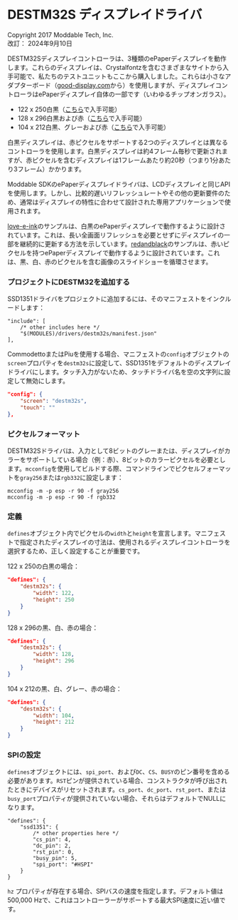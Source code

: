 # DESTM32S ディスプレイドライバ
Copyright 2017 Moddable Tech, Inc.<BR>
改訂： 2024年9月10日

DESTM32Sディスプレイコントローラは、3種類のePaperディスプレイを動作します。これらのディスプレイは、Crystalfontzを含むさまざまなサイトから入手可能で、私たちのテストユニットもここから購入しました。これらは小さなアダプターボード（[good-display.com](http://www.good-display.com/products_detail/productId=327.html)から）を使用しますが、ディスプレイコントローラはePaperディスプレイ自体の一部です（いわゆるチップオンガラス）。

- 122 x 250白黒（[こちら](https://www.crystalfontz.com/product/cfap122250a00213-epaper-display-122x250-eink)で入手可能）
- 128 x 296白黒および赤（[こちら](https://www.crystalfontz.com/product/cfap128296d00290-128x296-epaper-display)で入手可能）
- 104 x 212白黒、グレーおよび赤（[こちら](https://www.crystalfontz.com/product/cfap104212b00213-epaper-104x212-eink)で入手可能）

白黒ディスプレイは、赤ピクセルをサポートする2つのディスプレイとは異なるコントローラを使用します。白黒ディスプレイは約4フレーム毎秒で更新されますが、赤ピクセルを含むディスプレイは1フレームあたり約20秒（つまり1分あたり3フレーム）かかります。

Moddable SDKのePaperディスプレイドライバは、LCDディスプレイと同じAPIを使用します。しかし、比較的遅いリフレッシュレートやその他の更新要件のため、通常はディスプレイの特性に合わせて設計された専用アプリケーションで使用されます。

[love-e-ink](../../../examples/piu/love-e-ink)のサンプルは、白黒のePaperディスプレイで動作するように設計されています。これは、長い全画面リフレッシュを必要とせずにディスプレイの一部を継続的に更新する方法を示しています。[redandblack](../../../examples/drivers/redandblack)のサンプルは、赤いピクセルを持つePaperディスプレイで動作するように設計されています。これは、黒、白、赤のピクセルを含む画像のスライドショーを循環させます。

### プロジェクトにDESTM32を追加する
SSD1351ドライバをプロジェクトに追加するには、そのマニフェストをインクルードします：

```jsonc
"include": [
	/* other includes here */
	"$(MODULES)/drivers/destm32s/manifest.json"
],
```

CommodettoまたはPiuを使用する場合、マニフェストの`config`オブジェクトの`screen`プロパティを`destm32s`に設定して、SSD1351をデフォルトのディスプレイドライバにします。タッチ入力がないため、タッチドライバ名を空の文字列に設定して無効にします。

```json
"config": {
	"screen": "destm32s",
	"touch": ""
},
```

### ピクセルフォーマット
DESTM32Sドライバは、入力として8ビットのグレーまたは、ディスプレイがカラーをサポートしている場合（例：赤）、8ビットのカラーピクセルを必要とします。`mcconfig`を使用してビルドする際、コマンドラインでピクセルフォーマットを`gray256`または`rgb332`に設定します：

	mcconfig -m -p esp -r 90 -f gray256
	mcconfig -m -p esp -r 90 -f rgb332

### 定義
`defines`オブジェクト内でピクセルの`width`と`height`を宣言します。マニフェストで指定されたディスプレイの寸法は、使用されるディスプレイコントローラを選択するため、正しく設定することが重要です。

122 x 250の白黒の場合：

```json
"defines": {
	"destm32s": {
		"width": 122,
		"height": 250
	}
}
```

128 x 296の黒、白、赤の場合：

```json
"defines": {
	"destm32s": {
		"width": 128,
		"height": 296
	}
}
```

104 x 212の黒、白、グレー、赤の場合：

```json
"defines": {
	"destm32s": {
		"width": 104,
		"height": 212
	}
}
```

### SPIの設定
`defines`オブジェクトには、`spi_port`、および`DC`、`CS`、`BUSY`のピン番号を含める必要があります。`RST`ピンが提供されている場合、コンストラクタが呼び出されたときにデバイスがリセットされます。`cs_port`、`dc_port`、`rst_port`、または`busy_port`プロパティが提供されていない場合、それらはデフォルトでNULLになります。


```jsonc
"defines": {
	"ssd1351": {
		/* other properties here */
		"cs_pin": 4,
		"dc_pin": 2,
		"rst_pin": 0,
		"busy_pin": 5,
		"spi_port": "#HSPI"
	}
}
```

`hz` プロパティが存在する場合、SPIバスの速度を指定します。デフォルト値は500,000 Hzで、これはコントローラーがサポートする最大SPI速度に近い値です。
